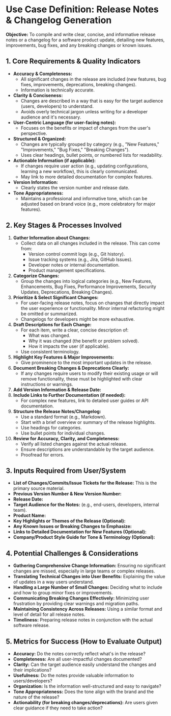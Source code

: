 # Use Case Definition: Release Notes & Changelog Generation

**Objective:** To compile and write clear, concise, and informative release notes or a changelog for a software product update, detailing new features, improvements, bug fixes, and any breaking changes or known issues.

## 1. Core Requirements & Quality Indicators

*   **Accuracy & Completeness:**
    *   All significant changes in the release are included (new features, bug fixes, improvements, deprecations, breaking changes).
    *   Information is technically accurate.
*   **Clarity & Conciseness:**
    *   Changes are described in a way that is easy for the target audience (users, developers) to understand.
    *   Avoids overly technical jargon unless writing for a developer audience and it's necessary.
*   **User-Centric Language (for user-facing notes):**
    *   Focuses on the benefits or impact of changes from the user's perspective.
*   **Structured & Organized:**
    *   Changes are typically grouped by category (e.g., "New Features," "Improvements," "Bug Fixes," "Breaking Changes").
    *   Uses clear headings, bullet points, or numbered lists for readability.
*   **Actionable Information (if applicable):**
    *   If changes require user action (e.g., updating configurations, learning a new workflow), this is clearly communicated.
    *   May link to more detailed documentation for complex features.
*   **Version Information:**
    *   Clearly states the version number and release date.
*   **Tone Appropriateness:**
    *   Maintains a professional and informative tone, which can be adjusted based on brand voice (e.g., more celebratory for major features).

## 2. Key Stages & Processes Involved

1.  **Gather Information about Changes:**
    *   Collect data on all changes included in the release. This can come from:
        *   Version control commit logs (e.g., Git history).
        *   Issue tracking systems (e.g., Jira, GitHub Issues).
        *   Developer notes or internal documentation.
        *   Product management specifications.
2.  **Categorize Changes:**
    *   Group the changes into logical categories (e.g., New Features, Enhancements, Bug Fixes, Performance Improvements, Security Updates, Deprecations, Breaking Changes).
3.  **Prioritize & Select Significant Changes:**
    *   For user-facing release notes, focus on changes that directly impact the user experience or functionality. Minor internal refactoring might be omitted or summarized.
    *   Changelogs for developers might be more exhaustive.
4.  **Draft Descriptions for Each Change:**
    *   For each item, write a clear, concise description of:
        *   What was changed.
        *   Why it was changed (the benefit or problem solved).
        *   How it impacts the user (if applicable).
    *   Use consistent terminology.
5.  **Highlight Key Features & Major Improvements:**
    *   Give prominence to the most important updates in the release.
6.  **Document Breaking Changes & Deprecations Clearly:**
    *   If any changes require users to modify their existing usage or will remove functionality, these must be highlighted with clear instructions or warnings.
7.  **Add Version Information & Release Date:**
8.  **Include Links to Further Documentation (if needed):**
    *   For complex new features, link to detailed user guides or API documentation.
9.  **Structure the Release Notes/Changelog:**
    *   Use a standard format (e.g., Markdown).
    *   Start with a brief overview or summary of the release highlights.
    *   Use headings for categories.
    *   Use bullet points for individual changes.
10. **Review for Accuracy, Clarity, and Completeness:**
    *   Verify all listed changes against the actual release.
    *   Ensure descriptions are understandable by the target audience.
    *   Proofread for errors.

## 3. Inputs Required from User/System

*   **List of Changes/Commits/Issue Tickets for the Release:** This is the primary source material.
*   **Previous Version Number & New Version Number:**
*   **Release Date:**
*   **Target Audience for the Notes:** (e.g., end-users, developers, internal team).
*   **Product Name:**
*   **Key Highlights or Themes of the Release (Optional):**
*   **Any Known Issues or Breaking Changes to Emphasize:**
*   **Links to Detailed Documentation for New Features (Optional):**
*   **Company/Product Style Guide for Tone & Terminology (Optional):**

## 4. Potential Challenges & Considerations

*   **Gathering Comprehensive Change Information:** Ensuring no significant changes are missed, especially in large teams or complex releases.
*   **Translating Technical Changes into User Benefits:** Explaining the value of updates in a way users understand.
*   **Handling a Large Number of Small Changes:** Deciding what to include and how to group minor fixes or improvements.
*   **Communicating Breaking Changes Effectively:** Minimizing user frustration by providing clear warnings and migration paths.
*   **Maintaining Consistency Across Releases:** Using a similar format and level of detail for all release notes.
*   **Timeliness:** Preparing release notes in conjunction with the actual software release.

## 5. Metrics for Success (How to Evaluate Output)

*   **Accuracy:** Do the notes correctly reflect what's in the release?
*   **Completeness:** Are all user-impactful changes documented?
*   **Clarity:** Can the target audience easily understand the changes and their implications?
*   **Usefulness:** Do the notes provide valuable information to users/developers?
*   **Organization:** Is the information well-structured and easy to navigate?
*   **Tone Appropriateness:** Does the tone align with the brand and the nature of the release?
*   **Actionability (for breaking changes/deprecations):** Are users given clear guidance if they need to take action?
